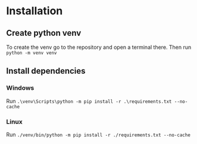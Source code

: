 # Installation
## Create python venv
To create the venv go to the repository and open a terminal there. Then run ```python -m venv venv```

## Install dependencies
### Windows
Run ```.\venv\Scripts\python -m pip install -r .\requirements.txt --no-cache```

### Linux
Run ```./venv/bin/python -m pip install -r ./requirements.txt --no-cache```